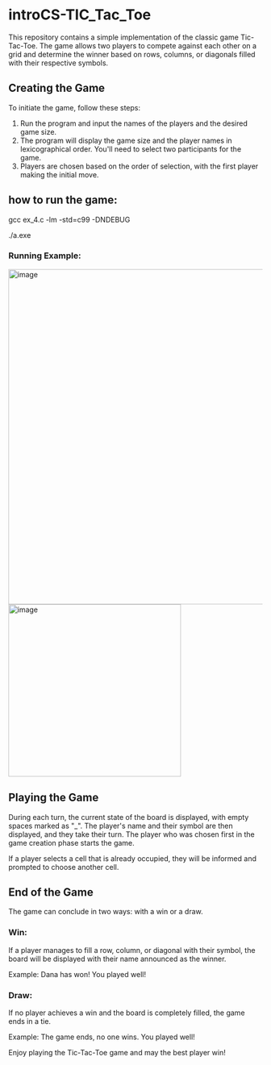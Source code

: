 # introCS-TIC_Tac_Toe

This repository contains a simple implementation of the classic game Tic-Tac-Toe. The game allows two players to compete against each other on a grid and determine the winner based on rows, columns, or diagonals filled with their respective symbols.

## Creating the Game

To initiate the game, follow these steps:

1. Run the program and input the names of the players and the desired game size.
2. The program will display the game size and the player names in lexicographical order. You'll need to select two participants for the game.
3. Players are chosen based on the order of selection, with the first player making the initial move.

## how to run the game:

gcc ex_4.c -lm -std=c99 -DNDEBUG

./a.exe

### Running Example:

<img width="665" alt="image" src="https://github.com/EliTotah/introCS-TIC_Tac_Toe/assets/117304079/4d10c10e-c359-4cf3-877e-be39f4593f47">

<img width="342" alt="image" src="https://github.com/EliTotah/introCS-TIC_Tac_Toe/assets/117304079/a5b5e556-bcec-4e4a-acbe-d5c647377c5f">


## Playing the Game

During each turn, the current state of the board is displayed, with empty spaces marked as "_". The player's name and their symbol are then displayed, and they take their turn. The player who was chosen first in the game creation phase starts the game.

If a player selects a cell that is already occupied, they will be informed and prompted to choose another cell.

## End of the Game

The game can conclude in two ways: with a win or a draw.

### Win:
If a player manages to fill a row, column, or diagonal with their symbol, the board will be displayed with their name announced as the winner.

Example:
Dana has won! You played well!


### Draw:
If no player achieves a win and the board is completely filled, the game ends in a tie.

Example:
The game ends, no one wins. You played well!


Enjoy playing the Tic-Tac-Toe game and may the best player win! 
